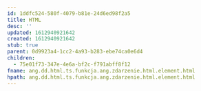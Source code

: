 ```yaml
---
id: 1ddfc524-580f-4079-b81e-24d6ed98f2a5
title: HTML
desc: ''
updated: 1612940921642
created: 1612940921642
stub: true
parent: 0d9923a4-1cc2-4a93-b283-ebe74ca0e6d4
children:
  - 75e01f73-347e-4e6a-bf2c-f791abff8f12
fname: ang.dd.html.ts.funkcja.ang.zdarzenie.html.element.html
hpath: ang.dd.html.ts.funkcja.ang.zdarzenie.html.element.html
---
```




